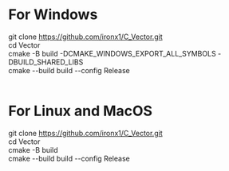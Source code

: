 # For Windows
git clone https://github.com/ironx1/C_Vector.git <br />
cd Vector <br />
cmake -B build -DCMAKE_WINDOWS_EXPORT_ALL_SYMBOLS -DBUILD_SHARED_LIBS <br />
cmake --build build --config Release <br /><br />

# For Linux and MacOS
git clone https://github.com/ironx1/C_Vector.git <br />
cd Vector <br />
cmake -B build <br />
cmake --build build --config Release
